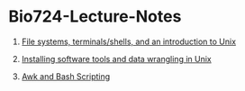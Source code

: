 # Bio724-Lecture-Notes


1. [File systems, terminals/shells, and an introduction to Unix](lecture-filesystems-terminals-unix/overview.md)

2. [Installing software tools and data wrangling in Unix](lecture-data-wrangling-unix/overview.md)

3. [Awk and Bash Scripting](lecture-awk-bash/overview.md)

